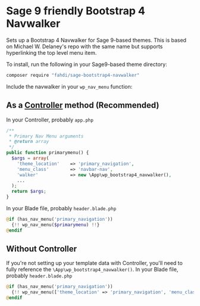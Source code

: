 # Sage 9 friendly Bootstrap 4 Navwalker

Sets up a Bootstrap 4 Navwalker for Sage 9-based themes. This is based on Michael W. Delaney's repo with the same name but supports hyperlinking the top level menu item. 

To install, run the following in your Sage9-based theme directory:
```bash
composer require "fahdi/sage-bootstrap4-navwalker"
```

Include the navwalker in your `wp_nav_menu` function:

## As a [Controller](https://github.com/soberwp/controller) method (Recommended)
In your Controller, probably `app.php`
```php
/**
 * Primary Nav Menu arguments
 * @return array
 */
public function primarymenu() {
  $args = array(
    'theme_location'    => 'primary_navigation',
    'menu_class'        => 'navbar-nav',
    'walker'            => new \App\wp_bootstrap4_navwalker(),
    ...
  );
  return $args;
}
```

In your Blade file, probably `header.blade.php`
```php
@if (has_nav_menu('primary_navigation'))
  {!! wp_nav_menu($primarymenu) !!}
@endif
```

## Without Controller
If you're not setting up your template data with Controller, you'll need to fully reference the `\App\wp_bootstrap4_navwalker()`.
In your Blade file, probably `header.blade.php`
```php
@if (has_nav_menu('primary_navigation'))
  {!! wp_nav_menu(['theme_location' => 'primary_navigation', 'menu_class' => 'navbar-nav', 'walker' => new \App\wp_bootstrap4_navwalker()]) !!}
@endif
```
